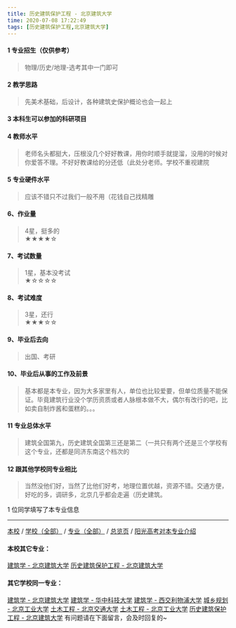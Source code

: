```yaml
---
title: 历史建筑保护工程 - 北京建筑大学
time: 2020-07-08 17:22:49
tags: [历史建筑保护工程,北京建筑大学]
---
```

#### 1 专业招生（仅供参考）  
> 物理/历史/地理-选考其中一门即可



#### 2 教学思路  
> 先美术基础，后设计，各种建筑史保护概论也会一起上



#### 3 本科生可以参加的科研项目  
>  



#### 4 教师水平
> 老师名头都挺大，压根没几个好好教课，用你时顺手就提溜，没用的时候对你爱答不理。不好好教课给的分还低（此处分老师。学校不重视建院



#### 5 专业硬件水平
> 应该不错只不过我们一般不用（花钱自己找精雕



#### 6、作业量
> 4星，挺多的  
★★★★☆



#### 7、考试数量  
> 1星，基本没考试   
★☆☆☆☆



#### 8、考试难度  
> 3星，还行   
★★★☆☆



#### 9、毕业后去向  
> 出国、考研



#### 10、毕业后从事的工作及前景  
> 基本都是本专业，因为大多家里有人，单位也比较爱要，但单位质量不能保证。毕竟建筑行业没个学历资质或者人脉根本做不大，偶尔有改行的吧，比如卖自制炸酱和蛋糕的。。。



#### 11 专业总体水平 
> 建筑全国第九，历史建筑全国第三还是第二（一共只有两个还是三个学校有这个专业，还都是同济东南这个档次的



####  12 跟其他学校同专业相比 
> 当然没他们好，当然了比他们好考，地理位置优越，资源不错。交通方便，好吃的多，调研多，北京几乎都会走遍（历史建筑。



1 位同学填写了本专业信息
***
[本校](https://univgo.github.io/2020/07/08/北京建筑大学) / [学校（全部）](https://univgo.github.io/2020/07/08/3efa6bcca419) / [专业（全部）](https://univgo.github.io/2020/07/08/2d4c6d3552c2) / [总览页](https://univgo.github.io/2020/07/08/445daeb4fa00) / [阳光高考对本专业介绍](http://gaokao.chsi.com.cn/sch/zyk/view.do?schId=73394574&specId=73384484)
#### 本校其它专业：
[建筑学 - 北京建筑大学](https://univgo.github.io/2020/07/08/41ec2a97fb2d)
[历史建筑保护工程 - 北京建筑大学](https://univgo.github.io/2020/07/08/8100a59a58ed)
#### 其它学校同一专业：
[建筑学 - 北京建筑大学](https://univgo.github.io/2020/07/08/41ec2a97fb2d)
[建筑学 - 华中科技大学](https://univgo.github.io/2020/07/08/f8b31bbcc6b9)
[建筑学 - 西交利物浦大学](https://univgo.github.io/2020/07/08/d5e6f4b7f09d)
[城乡规划 - 北京工业大学](https://univgo.github.io/2020/07/08/608d0f13dc58)
[土木工程 - 北京交通大学](https://univgo.github.io/2020/07/08/1d37b9a7a0a5)
[土木工程 - 北京工业大学](https://univgo.github.io/2020/07/08/897ea4d65bab)
[历史建筑保护工程 - 北京建筑大学](https://univgo.github.io/2020/07/08/8100a59a58ed)
有问题请在下面留言，会及时回复的~